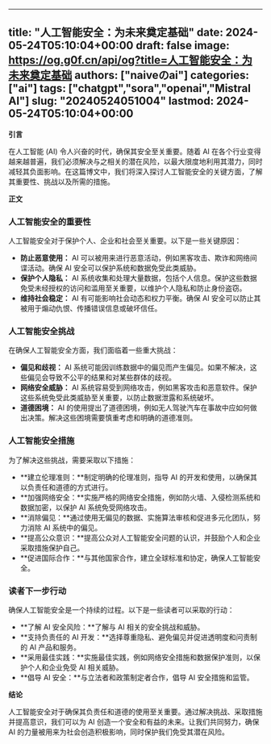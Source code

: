 
---
title: "人工智能安全：为未来奠定基础"
date: 2024-05-24T05:10:04+00:00
draft: false
image: https://og.g0f.cn/api/og?title=人工智能安全：为未来奠定基础
authors: ["naiveのai"]
categories: ["ai"]
tags: ["chatgpt","sora","openai","Mistral AI"]
slug: "20240524051004"
lastmod: 2024-05-24T05:10:04+00:00
---
**引言**

在人工智能 (AI) 令人兴奋的时代，确保其安全至关重要。随着 AI 在各个行业变得越来越普遍，我们必须解决与之相关的潜在风险，以最大限度地利用其潜力，同时减轻其负面影响。在这篇博文中，我们将深入探讨人工智能安全的关键方面，了解其重要性、挑战以及所需的措施。

**正文**

### 人工智能安全的重要性

人工智能安全对于保护个人、企业和社会至关重要。以下是一些关键原因：

* **防止恶意使用：** AI 可以被用来进行恶意活动，例如黑客攻击、欺诈和网络间谍活动。确保 AI 安全可以保护系统和数据免受此类威胁。
* **保护个人隐私：** AI 系统收集和处理大量数据，包括个人信息。保护这些数据免受未经授权的访问和滥用至关重要，以维护个人隐私和防止身份盗窃。
* **维持社会稳定：** AI 有可能影响社会动态和权力平衡。确保 AI 安全可以防止其被用于煽动仇恨、传播错误信息或破坏信任。

### 人工智能安全挑战

在确保人工智能安全方面，我们面临着一些重大挑战：

* **偏见和歧视：** AI 系统可能因训练数据中的偏见而产生偏见。如果不解决，这些偏见会导致不公平的结果和对某些群体的歧视。
* **网络安全威胁：** AI 系统容易受到网络攻击，例如黑客攻击和恶意软件。保护这些系统免受此类威胁至关重要，以防止数据泄露和系统破坏。
* **道德困境：** AI 的使用提出了道德困境，例如无人驾驶汽车在事故中应如何做出决策。解决这些困境需要慎重考虑和明确的道德准则。

### 人工智能安全措施

为了解决这些挑战，需要采取以下措施：

* **建立伦理准则：**制定明确的伦理准则，指导 AI 的开发和使用，以确保其以负责任和道德的方式进行。
* **加强网络安全：**实施严格的网络安全措施，例如防火墙、入侵检测系统和数据加密，以保护 AI 系统免受网络攻击。
* **消除偏见：**通过使用无偏见的数据、实施算法审核和促进多元化团队，努力消除 AI 系统中的偏见。
* **提高公众意识：**提高公众对人工智能安全问题的认识，并鼓励个人和企业采取措施保护自己。
* **促进国际合作：**与其他国家合作，建立全球标准和协定，确保人工智能安全。

### 读者下一步行动

确保人工智能安全是一个持续的过程。以下是一些读者可以采取的行动：

* **了解 AI 安全风险：**了解与 AI 相关的安全挑战和威胁。
* **支持负责任的 AI 开发：**选择尊重隐私、避免偏见并促进透明度和问责制的 AI 产品和服务。
* **采用最佳实践：**实施最佳实践，例如网络安全措施和数据保护准则，以保护个人和企业免受 AI 相关威胁。
* **倡导 AI 安全：**与立法者和政策制定者合作，倡导 AI 安全措施和监管。

**结论**

人工智能安全对于确保其负责任和道德的使用至关重要。通过解决挑战、采取措施并提高意识，我们可以为 AI 创造一个安全和有益的未来。让我们共同努力，确保 AI 的力量被用来为社会创造积极影响，同时保护我们免受其潜在风险。